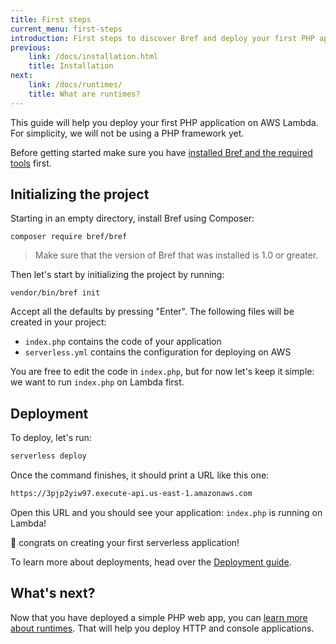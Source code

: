 ```yaml
---
title: First steps
current_menu: first-steps
introduction: First steps to discover Bref and deploy your first PHP application on AWS Lambda.
previous:
    link: /docs/installation.html
    title: Installation
next:
    link: /docs/runtimes/
    title: What are runtimes?
---
```


This guide will help you deploy your first PHP application on AWS Lambda. For simplicity, we will not be using a PHP framework yet.

Before getting started make sure you have [installed Bref and the required tools](../setup.mdx) first.

## Initializing the project

Starting in an empty directory, install Bref using Composer:

```
composer require bref/bref
```

> Make sure that the version of Bref that was installed is 1.0 or greater.

Then let's start by initializing the project by running:

```
vendor/bin/bref init
```

Accept all the defaults by pressing "Enter". The following files will be created in your project:

- `index.php` contains the code of your application
- `serverless.yml` contains the configuration for deploying on AWS

You are free to edit the code in `index.php`, but for now let's keep it simple: we want to run `index.php` on Lambda first.

## Deployment

To deploy, let's run:

```bash
serverless deploy
```

Once the command finishes, it should print a URL like this one:

```sh
https://3pjp2yiw97.execute-api.us-east-1.amazonaws.com
```

Open this URL and you should see your application: `index.php` is running on Lambda!

🎉 congrats on creating your first serverless application!

To learn more about deployments, head over the [Deployment guide](../deploy.mdx).

## What's next?

Now that you have deployed a simple PHP web app, you can [learn more about runtimes](/docs/runtimes/). That will help you deploy HTTP and console applications.
